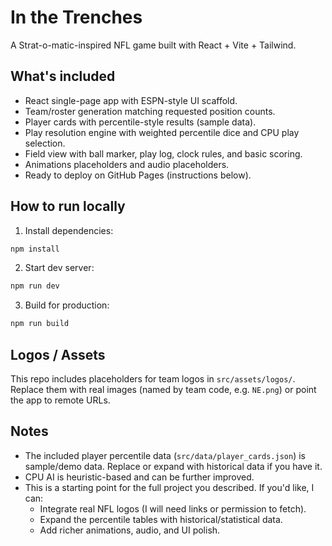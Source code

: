 # In the Trenches

A Strat-o-matic-inspired NFL game built with React + Vite + Tailwind.

## What's included
- React single-page app with ESPN-style UI scaffold.
- Team/roster generation matching requested position counts.
- Player cards with percentile-style results (sample data).
- Play resolution engine with weighted percentile dice and CPU play selection.
- Field view with ball marker, play log, clock rules, and basic scoring.
- Animations placeholders and audio placeholders.
- Ready to deploy on GitHub Pages (instructions below).

## How to run locally
1. Install dependencies:
```bash
npm install
```
2. Start dev server:
```bash
npm run dev
```
3. Build for production:
```bash
npm run build
```

## Logos / Assets
This repo includes placeholders for team logos in `src/assets/logos/`. Replace them with real images (named by team code, e.g. `NE.png`) or point the app to remote URLs.

## Notes
- The included player percentile data (`src/data/player_cards.json`) is sample/demo data. Replace or expand with historical data if you have it.
- CPU AI is heuristic-based and can be further improved.
- This is a starting point for the full project you described. If you'd like, I can:
  - Integrate real NFL logos (I will need links or permission to fetch).
  - Expand the percentile tables with historical/statistical data.
  - Add richer animations, audio, and UI polish.

